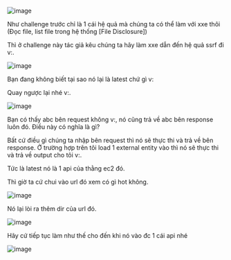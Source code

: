 ![image](https://github.com/user-attachments/assets/7f579d77-2c84-42a6-9229-47582ff68a9e)

Như challenge trước chỉ là 1 cái hệ quả mà chúng ta có thể làm với xxe thôi (Đọc file, list file trong hệ thống [File Disclosure])

Thì ở challenge này tác giả kêu chúng ta hãy làm xxe dẫn đến hệ quả ssrf đi v:.

![image](https://github.com/user-attachments/assets/e2f9378b-2d35-47e4-bf83-f24abf3c6ed4)

Bạn đang không biết tại sao nó lại là latest chứ gì v:

Quay ngược lại nhé v:.

![image](https://github.com/user-attachments/assets/ec485e54-6616-4446-81a3-f308743d0e73)

Bạn có thấy abc bên request không v:, nó cũng trả về abc bên response luôn đó. Điều này có nghĩa là gì?

Bất cứ điều gì chúng ta nhập bên request thì nó sẽ thực thi và trả về bên response. Ở trường hợp trên tôi load 1 external entity vào thì nó sẽ thực thi và trả về output cho tôi v:.

Tức là latest nó là 1 api của thằng ec2 đó.

Thì giờ ta cứ chui vào url đó xem có gì hot không.

![image](https://github.com/user-attachments/assets/098df068-edcc-4500-a713-0fcb9a00994a)

Nó lại lòi ra thêm dir của url đó.

![image](https://github.com/user-attachments/assets/4f90af0d-5862-4c99-bf35-bb9384b8ac16)

Hãy cứ tiếp tục làm như thế cho đến khi nó vào đc 1 cái api nhé

![image](https://github.com/user-attachments/assets/350adbb4-169d-47a4-b925-eb585e8e9daa)
